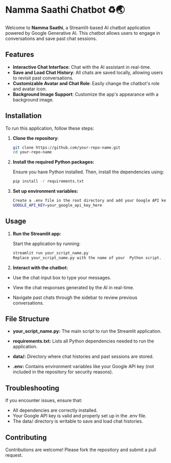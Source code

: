 # Namma Saathi Chatbot ♻️🌏

Welcome to **Namma Saathi**, a Streamlit-based AI chatbot application powered by Google Generative AI. This chatbot allows users to engage in conversations and save past chat sessions.

## Features

- **Interactive Chat Interface**: Chat with the AI assistant in real-time.
- **Save and Load Chat History**: All chats are saved locally, allowing users to revisit past conversations.
- **Customizable Avatar and Chat Role**: Easily change the chatbot's role and avatar icon.
- **Background Image Support**: Customize the app's appearance with a background image.

## Installation

To run this application, follow these steps:

1. **Clone the repository**:

   ```bash
   git clone https://github.com/your-repo-name.git
   cd your-repo-name

2. **Install the required Python packages:**

    Ensure you have Python installed. Then, install    the dependencies using:
    ```bash
    pip install -r requirements.txt

3. **Set up environment variables:**

    ```bash
    Create a .env file in the root directory and add your Google API key:
    GOOGLE_API_KEY=your_google_api_key_here

## Usage
1. **Run the Streamlit app:**

    Start the application by running:
    ```bash
    streamlit run your_script_name.py
    Replace your_script_name.py with the name of your  Python script.

2. **Interact with the chatbot:**

- Use the chat input box to type your messages.

- View the chat responses generated by the AI in real-time.

- Navigate past chats through the sidebar to review previous conversations.

## File Structure
- **your_script_name.py:** The main script to run the Streamlit application.

- **requirements.txt:** Lists all Python dependencies needed to run the application.

- **data/:** Directory where chat histories and past sessions are stored.

- **.env:** Contains environment variables like your Google API key (not included in the repository for security reasons).

## Troubleshooting
If you encounter issues, ensure that:

- All dependencies are correctly installed.
- Your Google API key is valid and properly set up in the .env file.
- The data/ directory is writable to save and load chat histories.
## Contributing
Contributions are welcome! Please fork the repository and submit a pull request.